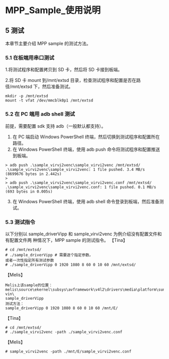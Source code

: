 # MPP_Sample_使用说明
## 5 测试

本章节主要介绍 MPP sample 的测试方法。

###  5.1 在板端用串口测试

1.将测试程序和配置拷贝到 SD 卡，然后将 SD 卡接到板端。 

2.将 SD 卡 mount 到/mnt/extsd 目录，检查测试程序和配置是否在路径/mnt/extsd 下，然后准备测试。

```
mkdir -p /mnt/extsd
mount -t vfat /dev/mmcblk0p1 /mnt/extsd
```

### 5.2 在 PC 端用 adb shell 测试

前提，需要配置 sdk 支持 adb（一般默认都支持）。

1. 在 PC 端启动 Windows PowerShell 终端，然后切换到测试程序和配置所在路径。 
2. 在 Windows PowerShell 终端，使用 adb push 命令将测试程序和配置推送到板端。

```
> adb push .\sample_virvi2venc\sample_virvi2venc /mnt/extsd/
.\sample_virvi2venc\sample_virvi2venc: 1 file pushed. 3.4 MB/s (8699676 bytes in 2.442s)
>
> adb push .\sample_virvi2venc\sample_virvi2venc.conf /mnt/extsd/
.\sample_virvi2venc\sample_virvi2venc.conf: 1 file pushed. 0.1 MB/s (693 bytes in 0.005s)
```

3. 在 Windows PowerShell 终端，使用 adb shell 命令登录到板端，然后准备测试。

### 5.3 测试指令

 以下分别以 sample_driverVipp 和 sample_virvi2venc 为例介绍没有配置文件和有配置文件两 种情况下，MPP sample 的测试指令。 【Tina】

```
# cd /mnt/extsd/
# ./sample_driverVipp # 需要逐个指定参数。
或者一次性指定所有测试参数
# ./sample_driverVipp 0 1920 1080 8 60 0 10 60 /mnt/extsd/
```

【Melis】

```
Melis上该sample的位置：
melis\source\ekernel\subsys\avframework\v4l2\drivers\media\platform\sunxi-vin\
sample_driverVipp
测试方法：
sample_driverVipp 0 1920 1080 8 60 0 10 60 /mnt/E/
```

【Tina】

```
# cd /mnt/extsd/
# ./sample_virvi2venc -path ./sample_virvi2venc.conf
```

【Melis】 

```
# sample_virvi2venc -path ./mnt/E/sample_virvi2venc.conf
```
